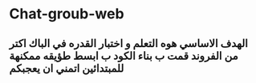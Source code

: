 # Chat-groub-web



## الهدف الاساسي هوه التعلم و اختبار القدره في الباك اكتر من الفروند قمت ب بناء الكود ب ابسط طؤيقه ممكنهة للمبتدائين اتمني ان يعجبكم
